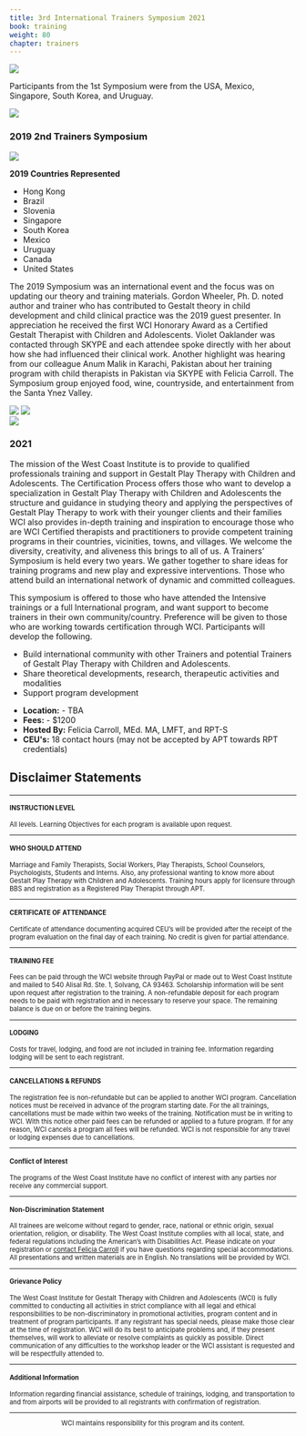 ```yaml
---
title: 3rd International Trainers Symposium 2021
book: training
weight: 80
chapter: trainers
---
```

<div class="row">
    <div class="col col-sm-6">
        <p><img src="/assets/img/trainers2.jpg" class="img-responsive img-thumbnail" /></p>
        <p>Participants from the 1st Symposium were from the USA, Mexico, Singapore, South Korea, and Uruguay.</p>
        <p><img src="/assets/img/trainers4.jpg" class="img-responsive img-thumbnail" /></p>
        <div class="panel panel-default">
            <div class="panel panel-heading" style="margin-bottom: 0;">
                <h3 class="panel-title header-title">2019 2nd Trainers Symposium</h3>
            </div>
            <div class="panel-body">
                <p><img src="/assets/img/groupsymposium.jpg" class="img-responsive img-thumbnail" /></p>
                <p>
                    <strong>2019 Countries Represented</strong>
                    <ul>
                        <li>Hong Kong</li>
                        <li>Brazil</li>
                        <li>Slovenia</li>
                        <li>Singapore</li>
                        <li>South Korea</li>
                        <li>Mexico</li>
                        <li>Uruguay</li>
                        <li>Canada</li>
                        <li>United States  </li>
                    </ul>
                </p>
                <p>The 2019 Symposium was an international event and the focus was on updating our theory and training materials.   Gordon Wheeler, Ph. D. noted author and trainer who has contributed to Gestalt theory in child development and child clinical practice was the 2019 guest presenter.  In appreciation he received the first WCI Honorary Award as a Certified Gestalt Therapist with Children and Adolescents.   Violet Oaklander was contacted through SKYPE and each attendee spoke directly with her about how she had influenced their clinical work.    Another highlight was hearing from our colleague Anum Malik in Karachi, Pakistan about her training program with child therapists in Pakistan via SKYPE with Felicia Carroll.  The Symposium group enjoyed food, wine, countryside, and entertainment from the Santa Ynez Valley.</p>
                <p>
                    <div class="row">
                        <div class="col col-sm-7">
                            <img src="/assets/img/symposium1.jpg" class="img-responsive img-thumbnail" />
                            <img src="/assets/img/symposium2.jpg" class="img-responsive img-thumbnail" />
                        </div>
                        <div class="col col-sm-5">
                            <img src="/assets/img/symposium3.jpg" class="img-responsive img-thumbnail" />
                        </div>
                    </div>
                </p>
            </div>
        </div>
    </div>
    <div class="col col-sm-6">
        <div class="panel panel-default">
            <div class="panel panel-heading" style="margin-bottom: 0;">
                <h3 class="panel-title header-title">2021</h3>
            </div>
            <div class="panel-body">
                <p>The mission of the West Coast Institute is to provide to qualified professionals training and support in Gestalt Play Therapy with Children and Adolescents. The Certification Process offers those who want to develop a specialization in Gestalt Play Therapy with Children and Adolescents the structure and guidance in studying theory and applying the perspectives of Gestalt Play Therapy to work with their younger clients and their families WCI also provides in-depth training and inspiration to encourage those who are WCI Certified therapists and practitioners to provide competent training programs in their countries, vicinities, towns, and villages. We welcome the diversity, creativity, and aliveness this brings to all of us. A Trainers’ Symposium is held every two years. We gather together to share ideas for training programs and new play and expressive interventions. Those who attend build an international network of dynamic and committed colleagues.</p>
                <p>This symposium is offered to those who have attended the Intensive trainings or a full International program, and want support to become trainers in their own community/country. Preference will be given to those who are working towards certification through WCI. Participants will develop the following.</p>
                <p>
                    <ul>
                        <li>Build international community with other Trainers and potential Trainers of Gestalt Play Therapy with Children and Adolescents.</li>
                        <li>Share theoretical developments, research, therapeutic activities and modalities</li>
                        <li>Support program development</li>
                    </ul>
                </p>
                <ul class="list-group">
                    <li class="list-group-item"><strong>Location:</strong> - TBA</li>
                    <li class="list-group-item"><strong>Fees:</strong> - $1200</li>
                    <li class="list-group-item"><strong>Hosted By:</strong> Felicia Carroll, MEd. MA, LMFT, and RPT-S</li>
                    <li class="list-group-item"><strong>CEU's:</strong> 18 contact hours (may not be accepted by APT towards RPT credentials)</li>
                </ul>
            </div>
            <div class="panel-footer"></div>
        </div>
    </div>
</div>
<div class="row separator"></div>
<h2>Disclaimer Statements</h2>
<div style="font-size: 0.8em;">
    <hr>
    <div class="row">
      <div class="col col-sm-8 col-sm-offset-2">
        <h4><strong>INSTRUCTION LEVEL</strong></h4>
        <p>All levels. Learning Objectives for each program is available upon request.</p>
      </div>
    </div>
    <hr>
    <div class="row">
      <div class="col col-sm-8 col-sm-offset-2">
        <h4><strong>WHO SHOULD ATTEND</strong></h4>
        <p>Marriage and Family Therapists, Social Workers,  Play Therapists, School Counselors, Psychologists, Students and Interns.  Also, any professional wanting to know more about Gestalt Play Therapy with Children and Adolescents. Training hours apply for licensure through BBS and registration as a Registered Play Therapist through APT.</p>
      </div>
    </div>
    <hr>
    <div class="row">
      <div class="col col-sm-8 col-sm-offset-2">
        <h4><strong>CERTIFICATE OF ATTENDANCE</strong></h4>
        <p>Certificate of attendance documenting acquired CEU’s will be provided after the receipt of the program evaluation on the final day of each training.   No credit is given for partial attendance.</p>
      </div>
    </div>
    <hr>
    <div class="row">
      <div class="col col-sm-8 col-sm-offset-2">
        <h4><strong>TRAINING FEE</strong></h4>
        <p>Fees can be paid through the WCI website through PayPal or made out to West Coast Institute and mailed to 540 Alisal Rd. Ste. 1, Solvang, CA  93463.  Scholarship information will be sent upon request after registration to the training. A non-refundable deposit for each program needs to be paid with registration and in necessary to reserve your space. The remaining balance is due on or before the training begins.</p>
      </div>
    </div>
    <hr>
    <div class="row">
      <div class="col col-sm-8 col-sm-offset-2">
        <h4><strong>LODGING</strong></h4>
        <p>Costs for travel, lodging, and food are not included in training fee.  Information regarding lodging will be sent to each registrant.</p>
      </div>
    </div>
    <hr>
    <div class="row">
      <div class="col col-sm-8 col-sm-offset-2">
        <h4><strong>CANCELLATIONS & REFUNDS</strong></h4>
        <p>The registration fee is non-refundable but can be applied to another WCI program. Cancellation notices must be received in advance of the program starting date.  For the all trainings, cancellations must be made within two weeks of the training.  Notification must be in writing to WCI. With this notice other paid fees can be refunded or applied to a future program. If for any reason, WCI cancels a program all fees will be refunded. WCI is not responsible for any travel or lodging expenses due to cancellations.</p>
      </div>
    </div>
    <hr>
    <div class="row">
      <div class="col col-sm-8 col-sm-offset-2">
        <h4><strong>Conflict of Interest</strong></h4>
        <p>The programs of the West Coast Institute have no conflict of interest with any parties nor receive any commercial support.</p>
      </div>
    </div>
    <hr>
    <div class="row">
      <div class="col col-sm-8 col-sm-offset-2">
        <h4><strong>Non-Discrimination Statement</strong></h4>
        <p>All trainees are welcome without regard to gender, race, national or ethnic origin, sexual orientation, religion, or disability. The West Coast Institute complies with all local, state, and federal regulations including the American’s with Disabilities Act. Please indicate on your registration or <a href="/contact">contact Felicia Carroll</a> if you have questions regarding special accommodations. All presentations and written materials are in English. No translations will be provided by WCI.</p>
      </div>
    </div>
    <hr>
    <div class="row">
      <div class="col col-sm-8 col-sm-offset-2">
        <h4><strong>Grievance Policy</strong></h4>
        <p>The West Coast Institute for Gestalt Therapy with Children and Adolescents (WCI) is fully committed to conducting all activities in strict compliance with all legal and ethical responsibilities to be non-discriminatory in promotional activities, program content and in treatment of program participants. If any registrant has special needs, please make those clear at the time of registration.   WCI will do its best to anticipate problems and, if they present themselves, will work to alleviate or resolve complaints as quickly as possible.  Direct communication of any difficulties to the workshop leader or the WCI assistant is requested and will be respectfully attended to.</p>
      </div>
    </div>
    <hr>
    <div class="row">
      <div class="col col-sm-8 col-sm-offset-2">
        <h4><strong>Additional Information</strong></h4>
        <p>Information regarding financial assistance, schedule of trainings, lodging, and transportation to and from airports will be provided to all registrants with confirmation of registration.</p>
      </div>
    </div>
    <hr>
    <div class="row">
      <div class="col col-sm-8 col-sm-offset-2" style="text-align:center;">
        <p>WCI maintains responsibility for this program and its content.</p>
      </div>
    </div>
</div>

